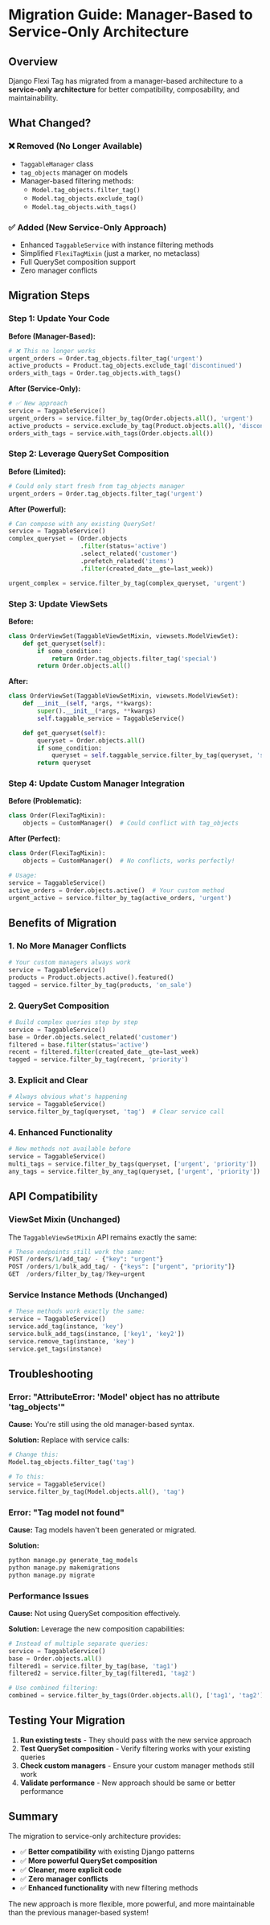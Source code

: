 # Migration Guide: Manager-Based to Service-Only Architecture

## Overview

Django Flexi Tag has migrated from a manager-based architecture to a **service-only architecture** for better compatibility, composability, and maintainability.

## What Changed?

### ❌ **Removed (No Longer Available)**

- `TaggableManager` class
- `tag_objects` manager on models
- Manager-based filtering methods:
  - `Model.tag_objects.filter_tag()`
  - `Model.tag_objects.exclude_tag()`
  - `Model.tag_objects.with_tags()`

### ✅ **Added (New Service-Only Approach)**

- Enhanced `TaggableService` with instance filtering methods
- Simplified `FlexiTagMixin` (just a marker, no metaclass)
- Full QuerySet composition support
- Zero manager conflicts

## Migration Steps

### Step 1: Update Your Code

**Before (Manager-Based):**
```python
# ❌ This no longer works
urgent_orders = Order.tag_objects.filter_tag('urgent')
active_products = Product.tag_objects.exclude_tag('discontinued')
orders_with_tags = Order.tag_objects.with_tags()
```

**After (Service-Only):**
```python
# ✅ New approach
service = TaggableService()
urgent_orders = service.filter_by_tag(Order.objects.all(), 'urgent')
active_products = service.exclude_by_tag(Product.objects.all(), 'discontinued')
orders_with_tags = service.with_tags(Order.objects.all())
```

### Step 2: Leverage QuerySet Composition

**Before (Limited):**
```python
# Could only start fresh from tag_objects manager
urgent_orders = Order.tag_objects.filter_tag('urgent')
```

**After (Powerful):**
```python
# Can compose with any existing QuerySet!
service = TaggableService()
complex_queryset = (Order.objects
                    .filter(status='active')
                    .select_related('customer')
                    .prefetch_related('items')
                    .filter(created_date__gte=last_week))

urgent_complex = service.filter_by_tag(complex_queryset, 'urgent')
```

### Step 3: Update ViewSets

**Before:**
```python
class OrderViewSet(TaggableViewSetMixin, viewsets.ModelViewSet):
    def get_queryset(self):
        if some_condition:
            return Order.tag_objects.filter_tag('special')
        return Order.objects.all()
```

**After:**
```python
class OrderViewSet(TaggableViewSetMixin, viewsets.ModelViewSet):
    def __init__(self, *args, **kwargs):
        super().__init__(*args, **kwargs)
        self.taggable_service = TaggableService()

    def get_queryset(self):
        queryset = Order.objects.all()
        if some_condition:
            queryset = self.taggable_service.filter_by_tag(queryset, 'special')
        return queryset
```

### Step 4: Update Custom Manager Integration

**Before (Problematic):**
```python
class Order(FlexiTagMixin):
    objects = CustomManager()  # Could conflict with tag_objects
```

**After (Perfect):**
```python
class Order(FlexiTagMixin):
    objects = CustomManager()  # No conflicts, works perfectly!

# Usage:
service = TaggableService()
active_orders = Order.objects.active()  # Your custom method
urgent_active = service.filter_by_tag(active_orders, 'urgent')
```

## Benefits of Migration

### 1. **No More Manager Conflicts**
```python
# Your custom managers always work
service = TaggableService()
products = Product.objects.active().featured()
tagged = service.filter_by_tag(products, 'on_sale')
```

### 2. **QuerySet Composition**
```python
# Build complex queries step by step
service = TaggableService()
base = Order.objects.select_related('customer')
filtered = base.filter(status='active')
recent = filtered.filter(created_date__gte=last_week)
tagged = service.filter_by_tag(recent, 'priority')
```

### 3. **Explicit and Clear**
```python
# Always obvious what's happening
service = TaggableService()
service.filter_by_tag(queryset, 'tag')  # Clear service call
```

### 4. **Enhanced Functionality**
```python
# New methods not available before
service = TaggableService()
multi_tags = service.filter_by_tags(queryset, ['urgent', 'priority'])
any_tags = service.filter_by_any_tag(queryset, ['urgent', 'priority'])
```

## API Compatibility

### ViewSet Mixin (Unchanged)

The `TaggableViewSetMixin` API remains exactly the same:

```python
# These endpoints still work the same:
POST /orders/1/add_tag/ - {"key": "urgent"}
POST /orders/1/bulk_add_tag/ - {"keys": ["urgent", "priority"]}
GET  /orders/filter_by_tag/?key=urgent
```

### Service Instance Methods (Unchanged)

```python
# These methods work exactly the same:
service = TaggableService()
service.add_tag(instance, 'key')
service.bulk_add_tags(instance, ['key1', 'key2'])
service.remove_tag(instance, 'key')
service.get_tags(instance)
```

## Troubleshooting

### Error: "AttributeError: 'Model' object has no attribute 'tag_objects'"

**Cause:** You're still using the old manager-based syntax.

**Solution:** Replace with service calls:
```python
# Change this:
Model.tag_objects.filter_tag('tag')

# To this:
service = TaggableService()
service.filter_by_tag(Model.objects.all(), 'tag')
```

### Error: "Tag model not found"

**Cause:** Tag models haven't been generated or migrated.

**Solution:**
```bash
python manage.py generate_tag_models
python manage.py makemigrations
python manage.py migrate
```

### Performance Issues

**Cause:** Not using QuerySet composition effectively.

**Solution:** Leverage the new composition capabilities:
```python
# Instead of multiple separate queries:
service = TaggableService()
base = Order.objects.all()
filtered1 = service.filter_by_tag(base, 'tag1')
filtered2 = service.filter_by_tag(filtered1, 'tag2')

# Use combined filtering:
combined = service.filter_by_tags(Order.objects.all(), ['tag1', 'tag2'])
```

## Testing Your Migration

1. **Run existing tests** - They should pass with the new service approach
2. **Test QuerySet composition** - Verify filtering works with your existing queries
3. **Check custom managers** - Ensure your custom manager methods still work
4. **Validate performance** - New approach should be same or better performance

## Summary

The migration to service-only architecture provides:

- ✅ **Better compatibility** with existing Django patterns
- ✅ **More powerful QuerySet composition**
- ✅ **Cleaner, more explicit code**
- ✅ **Zero manager conflicts**
- ✅ **Enhanced functionality** with new filtering methods

The new approach is more flexible, more powerful, and more maintainable than the previous manager-based system!
